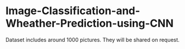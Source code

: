 # Image-Classification-and-Wheather-Prediction-using-CNN


Dataset includes around 1000 pictures. They will be shared on request.
